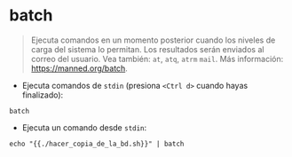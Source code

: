 # batch

> Ejecuta comandos en un momento posterior cuando los niveles de carga del sistema lo permitan.
> Los resultados serán enviados al correo del usuario.
> Vea también: `at`, `atq`, `atrm` `mail`.
> Más información: <https://manned.org/batch>.

- Ejecuta comandos de `stdin` (presiona `<Ctrl d>` cuando hayas finalizado):

`batch`

- Ejecuta un comando desde `stdin`:

`echo "{{./hacer_copia_de_la_bd.sh}}" | batch`
